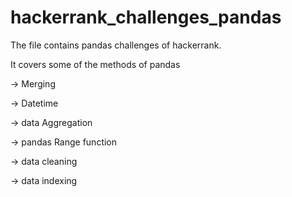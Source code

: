 # hackerrank_challenges_pandas

The file contains pandas challenges of hackerrank.

It covers some of the methods of pandas

-> Merging

-> Datetime

-> data Aggregation

-> pandas Range function

-> data cleaning

-> data indexing

